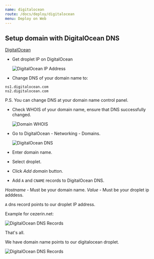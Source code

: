 ```yaml
---
name: digitalocean
route: /docs/deploy/digitalocean
menu: Deploy on Web
---
```


## Setup domain with DigitalOcean DNS

[DigitalOcean](https://m.do.co/c/a1d5495e08b2)

- Get droplet IP on DigitalOcean

  ![DigitalOcean IP Address](https://github.com/cezerin2/cezerin2/raw/master/docs/images/cezerin-digitalocean.png)

- Change DNS of your domain name to:

```
ns1.digitalocean.com
ns2.digitalocean.com
```

P.S. You can change DNS at your domain name control panel.

- Check WHOIS of your domain name, ensure that DNS successfully changed.

  ![Domain WHOIS](https://github.com/cezerin2/cezerin2/raw/master/docs/images/cezerin-digitalocean-dns-domain-whois.png)

- Go to DigitalOcean - Networking - Domains.

  ![DigitalOcean DNS](https://github.com/cezerin2/cezerin2/raw/master/docs/images/cezerin-digitalocean-dns.png)

- Enter domain name.
- Select droplet.
- Click _Add domain_ button.

- Add `A` and `CNAME` records to DigitalOcean DNS.

_Hostname_ - Must be your domain name.
_Value_ - Must be your droplet ip adddess.

`A` dns record points to our droplet IP address.

Example for cezerin.net:

![DigitalOcean DNS Records](https://github.com/cezerin2/cezerin2/raw/master/docs/images/cezerin-digitalocean-dns-domain.png)

That's all.

We have domain name points to our digitalocean droplet.

![DigitalOcean DNS Records](https://github.com/cezerin2/cezerin2/raw/master/docs/images/cezerin-digitalocean-dns-domain-added.png)
